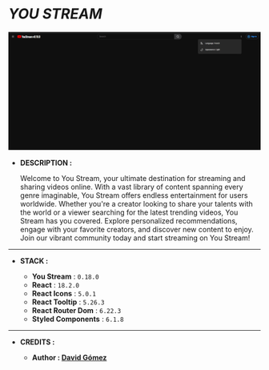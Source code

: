 # _YOU STREAM_

![THUMBNAIL](resources/img/Thumbnail.png)

- **DESCRIPTION :**

  Welcome to You Stream, your ultimate destination for streaming and sharing videos online. With a vast library of content spanning every genre imaginable, You Stream offers endless entertainment for users worldwide. Whether you're a creator looking to share your talents with the world or a viewer searching for the latest trending videos, You Stream has you covered. Explore personalized recommendations, engage with your favorite creators, and discover new content to enjoy. Join our vibrant community today and start streaming on You Stream!

---

- **STACK :**

  - **You Stream** : `0.18.0`
  - **React** : `18.2.0`
  - **React Icons** : `5.0.1`
  - **React Tooltip** : `5.26.3`
  - **React Router Dom** : `6.22.3`
  - **Styled Components** : `6.1.8`

---

- **CREDITS :**

  - **Author : [David Gómez](https://github.com/DavidGomezToca)**
